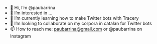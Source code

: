 - 👋 Hi, I’m @paubarrina
- 👀 I’m interested in ...
- 🌱 I’m currently learning how to make Twitter bots with Tracery 
- 💞️ I’m looking to collaborate on my corpora in catalan for Twitter bots 
- 📫 How to reach me: paubarrina@gmail.com or @paubarrina on Instagram

<!---
paubarrina/paubarrina is a ✨ special ✨ repository because its `README.md` (this file) appears on your GitHub profile.
You can click the Preview link to take a look at your changes.
--->
